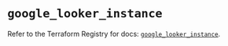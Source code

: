 # `google_looker_instance`

Refer to the Terraform Registry for docs: [`google_looker_instance`](https://registry.terraform.io/providers/hashicorp/google/6.38.0/docs/resources/looker_instance).
